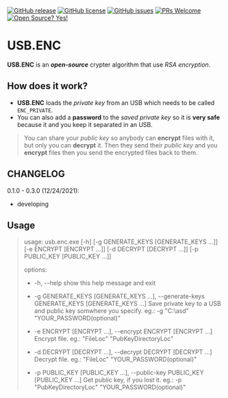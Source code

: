 [![GitHub release](https://img.shields.io/github/release/Da4ndo/USB.ENC)](https://gitHub.com/Da4ndo/USB.ENC/releases/)
[![GitHub license](https://img.shields.io/github/license/Da4ndo/USB.ENC)](https://github.com/Da4ndo/USB.ENC/blob/master/LICENSE)
[![GitHub issues](https://img.shields.io/github/issues/Da4ndo/USB.ENC)](https://GitHub.com/Da4ndo/USB.ENC/issues/)
[![PRs Welcome](https://img.shields.io/badge/PRs-welcome-brightgreen.svg?style=flat-square)](http://makeapullrequest.com)
[![Open Source? Yes!](https://badgen.net/badge/Open%20Source%20%3F/Yes%21/blue?icon=github)](https://github.com/Da4ndo/USB.ENC)

# USB.ENC

**USB.ENC** is an ***open-source*** crypter algorithm that use *RSA encryption*. 

## How does it work?

 - **USB.ENC** loads the *private key* from an USB which needs to be called `ENC_PRIVATE`.
 - You can also add a **password** to the *saved private key* so it is **very safe** because it and you keep it separated in an USB.
 
> You can share your *public key* so anybody can **encrypt** files with it, but only you can **decrypt** it.
> Then they send their *public key* and you **encrypt** files then you send the encrypted files back to them.

## CHANGELOG

0.1.0 - 0.3.0 (12/24/2021):

- developing

## Usage

> usage: usb.enc.exe [-h] [-g GENERATE_KEYS [GENERATE_KEYS ...]] [-e ENCRYPT [ENCRYPT ...]] [-d DECRYPT [DECRYPT ...]] [-p PUBLIC_KEY [PUBLIC_KEY ...]]
> 
> options:
> 
>   - -h, --help            show this help message and exit
>   
>   - -g GENERATE_KEYS [GENERATE_KEYS ...], --generate-keys GENERATE_KEYS [GENERATE_KEYS ...]
>                         Save private key to a USB and public key somwhere you specify. eg.: -g
>                         "C:\asd\" "YOUR_PASSWORD(optional)"
>                         
>   - -e ENCRYPT [ENCRYPT ...], --encrypt ENCRYPT [ENCRYPT ...]
>                         Encrypt file. eg.: "FileLoc" "PubKeyDirectoryLoc"
>                         
>   - -d DECRYPT [DECRYPT ...], --decrypt DECRYPT [DECRYPT ...]
>                         Decrypt file. eg.: "FileLoc" "YOUR_PASSWORD(optional)"
>                         
>   - -p PUBLIC_KEY [PUBLIC_KEY ...], --public-key PUBLIC_KEY [PUBLIC_KEY ...]
>                         Get public key, if you lost it. eg.: -p "PubKeyDirectoryLoc"
>                         "YOUR_PASSWORD(optional)"
